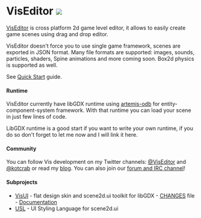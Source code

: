 VisEditor [![](http://kotcrab.com:8080/buildStatus/icon?job=viseditor-edge)](http://kotcrab.com:8080/job/viseditor-edge/)
=========

[VisEditor](http://vis.kotcrab.com/) is cross platform 2d game level editor, it allows to easily create game scenes using drag and drop editor. 

VisEditor doesn't force you to use single game framework, scenes are exported in JSON format. Many file formats are supported: images, sounds, particles, shaders, Spine animations and more coming soon. Box2d physics is supported as well.

See [Quick Start](https://github.com/kotcrab/VisEditor/wiki/Quick-Start) guide.

#### Runtime
VisEditor currently have libGDX runtime using [artemis-odb](https://github.com/junkdog/artemis-odb) for entity-component-system framework. With that runtime you can load your scene in just few lines of code.

LibGDX runtime is a good start if you want to write your own runtime, if you do so don't forget to let me now and I will link it here.

#### Community
You can follow Vis development on my Twitter channels: [@VisEditor](https://twitter.com/VsiEditor) and [@kotcrab](https://twitter.com/kotcrab) or read my [blog](http://kotcrab.com/).
You can also join our [forum and IRC channel](https://github.com/kotcrab/VisEditor/wiki/IRC-Channel-and-Forum)!

#### Subprojects
* [VisUI](https://github.com/kotcrab/VisEditor/wiki/VisUI) - flat design skin and scene2d.ui toolkit for libGDX - [CHANGES](https://github.com/kotcrab/VisEditor/blob/master/UI/CHANGES) file - [Documentation](https://github.com/kotcrab/VisEditor/wiki/VisUI)  
* [USL](https://github.com/kotcrab/VisEditor/wiki/USL) - UI Styling Language for scene2d.ui
